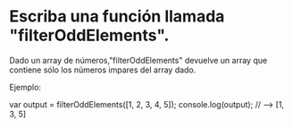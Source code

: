 # Escriba una función llamada "filterOddElements".

Dado un array de números,"filterOddElements" devuelve un array que contiene sólo los números impares del array dado.

Ejemplo:

var output = filterOddElements([1, 2, 3, 4, 5]);
console.log(output); // --> [1, 3, 5]

